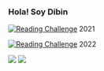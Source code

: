 ### Hola! Soy Dibin

[![Reading Challenge](https://img.shields.io/badge/Reading%20Challenge-8%2F8-orange?logo=bookStack)](https://www.goodreads.com/user_challenges/30365611) 2021

[![Reading Challenge](https://img.shields.io/badge/Reading%20Challenge-0%2F15-orange?logo=bookStack)](https://www.goodreads.com/user_challenges/32752234) 2022

<img src="https://github-readme-stats.vercel.app/api?username=dibinjose&count_private=true&show_icons=true&hide_title=true&bg_color=181818&title_color=1FD5F5&text_color=ffffff&icon_color=1FD5F5&border_color=1FD5F5" />

<img src="https://github-readme-stats.vercel.app/api/top-langs/?username=dibinjose&langs_count=10&layout=compact&bg_color=181818&title_color=1FD5F5&text_color=ffffff&border_color=1FD5F5" />
